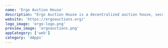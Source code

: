 ```yaml
---
name: 'Ergo Auction House'
description: "Ergo Auction House is a decentralized auction house, secure and easy to use. A simple way to sell or buy Ergo's tokens, artworks, NFTs, etc."
website: 'https://ergoauctions.org/'
logo_image: 'ergo-logo.png'
preview_image: 'ergoauctions.png'
appCategory: ['web']
category: 'dApps'
---
```


